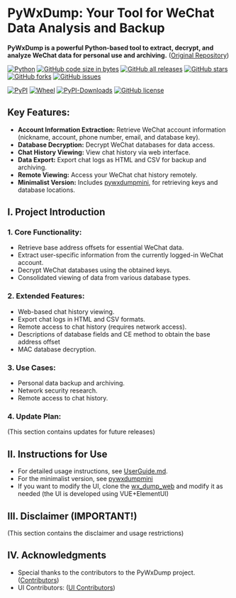 # PyWxDump: Your Tool for WeChat Data Analysis and Backup

**PyWxDump is a powerful Python-based tool to extract, decrypt, and analyze WeChat data for personal use and archiving.** ([Original Repository](https://github.com/xaoyaoo/PyWxDump))

[![Python](https://img.shields.io/badge/Python-3-blue.svg)](https://www.python.org/)
[![GitHub code size in bytes](https://img.shields.io/github/languages/code-size/xaoyaoo/pywxdump)](https://github.com/xaoyaoo/pywxdump)
[![GitHub all releases](https://img.shields.io/github/downloads/xaoyaoo/pywxdump/total)](https://github.com/xaoyaoo/PyWxDump)
[![GitHub stars](https://img.shields.io/github/stars/xaoyaoo/PyWxDump.svg)](https://github.com/xaoyaoo/PyWxDump)
[![GitHub forks](https://img.shields.io/github/forks/xaoyaoo/PyWxDump.svg)](https://github.com/xaoyaoo/PyWxDump/fork)
[![GitHub issues](https://img.shields.io/github/issues/xaoyaoo/PyWxDump)](https://github.com/xaoyaoo/PyWxDump/issues)

[![PyPI](https://img.shields.io/pypi/v/pywxdump)](https://pypi.org/project/pywxdump/)
[![Wheel](https://img.shields.io/pypi/wheel/pywxdump)](https://pypi.org/project/pywxdump/)
[![PyPI-Downloads](https://img.shields.io/pypi/dm/pywxdump)](https://pypistats.org/packages/pywxdump)
[![GitHub license](https://img.shields.io/pypi/l/pywxdump)](https://github.com/xaoyaoo/PyWxDump/blob/master/LICENSE)

## Key Features:

*   **Account Information Extraction:** Retrieve WeChat account information (nickname, account, phone number, email, and database key).
*   **Database Decryption:** Decrypt WeChat databases for data access.
*   **Chat History Viewing:** View chat history via web interface.
*   **Data Export:** Export chat logs as HTML and CSV for backup and archiving.
*   **Remote Viewing:** Access your WeChat chat history remotely.
*   **Minimalist Version:** Includes [pywxdumpmini](https://github.com/xaoyaoo/pywxdumpmini), for retrieving keys and database locations.

## I. Project Introduction

### 1. Core Functionality:

*   Retrieve base address offsets for essential WeChat data.
*   Extract user-specific information from the currently logged-in WeChat account.
*   Decrypt WeChat databases using the obtained keys.
*   Consolidated viewing of data from various database types.

### 2. Extended Features:

*   Web-based chat history viewing.
*   Export chat logs in HTML and CSV formats.
*   Remote access to chat history (requires network access).
*   Descriptions of database fields and CE method to obtain the base address offset
*   MAC database decryption.

### 3. Use Cases:

*   Personal data backup and archiving.
*   Network security research.
*   Remote access to chat history.

### 4. Update Plan:

(This section contains updates for future releases)

## II. Instructions for Use

*   For detailed usage instructions, see [UserGuide.md](https://github.com/xaoyaoo/PyWxDump/tree/master/doc/UserGuide.md).
*   For the minimalist version, see [pywxdumpmini](https://github.com/xaoyaoo/pywxdumpmini)
*   If you want to modify the UI, clone the [wx_dump_web](https://github.com/xaoyaoo/wxdump_web) and modify it as needed (the UI is developed using VUE+ElementUI)

## III. Disclaimer (IMPORTANT!)

(This section contains the disclaimer and usage restrictions)

## IV. Acknowledgments

*   Special thanks to the contributors to the PyWxDump project. ([Contributors](https://github.com/xaoyaoo/PyWxDump/graphs/contributors))
*   UI Contributors: ([UI Contributors](https://github.com/xaoyaoo/wxdump_web/graphs/contributors))